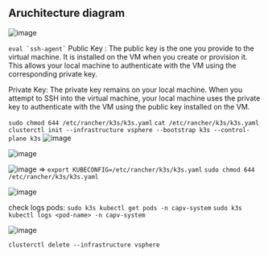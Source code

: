 ## Aruchitecture diagram

![image](https://github.com/user-attachments/assets/ca17c4d2-dc75-4cb4-8fa0-3870fba4a055)

``` eval `ssh-agent` ```
Public Key
: The public key is the one you provide to the virtual machine. It is installed on the VM when you create or provision it. This allows your local machine to authenticate with the VM using the corresponding private key.
 
Private Key: The private key remains on your local machine. When you attempt to SSH into the virtual machine, your local machine uses the private key to authenticate with the VM using the public key installed on the VM.

``` sudo chmod 644 /etc/rancher/k3s/k3s.yaml ```
``` cat /etc/rancher/k3s/k3s.yaml ```
``` clusterctl init --infrastructure vsphere --bootstrap k3s --control-plane k3s ```
![image](https://github.com/user-attachments/assets/3423f308-b468-4f03-beaf-62ca6ccceac3)

![image](https://github.com/user-attachments/assets/260f03fc-5ee9-4666-a74f-ec1769aa10c0)

![image](https://github.com/user-attachments/assets/d49d22dd-d580-4d34-93ad-66034d919fb4)
=> 
`export KUBECONFIG=/etc/rancher/k3s/k3s.yaml`
`sudo chmod 644 /etc/rancher/k3s/k3s.yaml`


![image](https://github.com/user-attachments/assets/59f916db-ecdc-4cdc-a3d6-cba3e9c50d93)

check logs pods:
```sudo k3s kubectl get pods -n capv-system```
``` sudo k3s kubectl logs <pod-name> -n capv-system ```

![image](https://github.com/user-attachments/assets/e1b20064-e311-4fd8-b62c-46645e74a44c)

 ```clusterctl delete --infrastructure vsphere```
